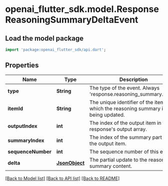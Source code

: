 # openai_flutter_sdk.model.ResponseReasoningSummaryDeltaEvent

## Load the model package
```dart
import 'package:openai_flutter_sdk/api.dart';
```

## Properties
Name | Type | Description | Notes
------------ | ------------- | ------------- | -------------
**type** | **String** | The type of the event. Always 'response.reasoning_summary.delta'. | 
**itemId** | **String** | The unique identifier of the item for which the reasoning summary is being updated. | 
**outputIndex** | **int** | The index of the output item in the response's output array. | 
**summaryIndex** | **int** | The index of the summary part within the output item. | 
**sequenceNumber** | **int** | The sequence number of this event. | 
**delta** | [**JsonObject**](.md) | The partial update to the reasoning summary content. | 

[[Back to Model list]](../README.md#documentation-for-models) [[Back to API list]](../README.md#documentation-for-api-endpoints) [[Back to README]](../README.md)


